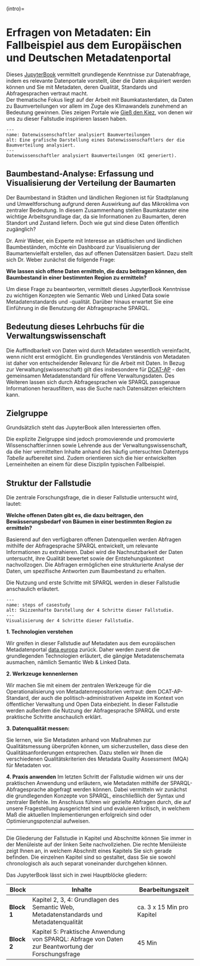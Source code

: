 (intro)=
# Erfragen von Metadaten: Ein Fallbeispiel aus dem Europäischen und Deutschen Metadatenportal

Dieses <a href="https://jupyterbook.org/en/stable/intro.html" class="external-link" target="_blank">JupyterBook</a> vermittelt grundlegende Kenntnisse zur Datenabfrage, indem es relevante Datenportale vorstellt, über die Daten akquiriert werden können und Sie mit Metadaten, deren Qualität, Standards und Abfragesprachen vertraut macht.  
Der thematische Fokus liegt auf der Arbeit mit Baumkatasterdaten, da Daten zu Baumverteilungen vor allem im Zuge des Klimawandels zunehmend an Bedeutung gewinnen. Dies zeigen Portale wie <a href="https://www.giessdenkiez.de/map?treeAgeMax=200&lat=52.461091286002215&lng=13.436155588938107&zoom=17.756600613085226&treeId=00008100%3A000bc7ab" class="external-link" target="_blank">Gieß den Kiez</a>, von denen wir uns zu dieser Fallstudie inspirieren lassen haben.


```{figure} Datenwissenschaftler_analysiert_Baumverteilungen.png
---
name: Datenwissenschaftler analysiert Baumverteilungen
alt: Eine grafische Darstellung eines Datenwissenschaftlers der die Baumverteilung analysiert.
---
Datenwissenschaftler analysiert Baumverteilungen (KI generiert).
```

## Baumbestand-Analyse: Erfassung und Visualisierung der Verteilung der Baumarten

Der Baumbestand in Städten und ländlichen Regionen ist für Stadtplanung und Umweltforschung aufgrund deren Auswirkung auf das Mikroklima von zentraler Bedeutung. In diesem Zusammenhang stellen Baumkataster eine wichtige Arbeitsgrundlage dar, da sie Informationen zu Baumarten, deren Standort und Zustand liefern. Doch wie gut sind diese Daten öffentlich zugänglich?

Dr. Amir Weber, ein Experte mit Interesse an städtischen und ländlichen Baumbeständen, möchte ein Dashboard zur Visualisierung der Baumartenvielfalt erstellen, das auf offenen Datensätzen basiert. Dazu stellt sich Dr. Weber zunächst die folgende Frage:

**Wie lassen sich offene Daten ermitteln, die dazu beitragen können, den Baumbestand in einer bestimmten Region zu ermitteln?**   

Um diese Frage zu beantworten, vermittelt dieses JupyterBook Kenntnisse zu wichtigen Konzepten wie Semantic Web und Linked Data sowie Metadatenstandards und -qualität. Darüber hinaus erwartet Sie eine Einführung in die Benutzung der Abfragesprache SPARQL.  

## Bedeutung dieses Lehrbuchs für die Verwaltungswissenschaft

Die Auffindbarkeit von Daten wird durch Metadaten wesentlich vereinfacht, wenn nicht erst ermöglicht. Ein grundlegendes Verständnis von Metadaten ist daher von entscheidender Relevanz für die Arbeit mit Daten. In Bezug zur Verwaltung(swissenschaft) gilt dies insbesondere für <a href="https://www.dcat-ap.de/" class="external-link" target="_blank">DCAT-AP</a> - den gemeinsamen Metadatenstandard für offene Verwaltungsdaten. Des Weiteren lassen sich durch Abfragesprachen wie SPARQL passgenaue Informationen herausfiltern, was die Suche nach Datensätzen erleichtern kann.

## Zielgruppe

Grundsätzlich steht das JupyterBook allen Interessierten offen.

Die explizite Zielgruppe sind jedoch promovierende und promovierte Wissenschaftler:innen sowie Lehrende aus der Verwaltungswissenschaft, da die hier vermittelten Inhalte anhand des häufig untersuchten Datentyps *Tabelle* aufbereitet sind. Zudem orientieren sich die hier entwickelten Lerneinheiten an einem für diese Disziplin typischen Fallbeispiel.


## Struktur der Fallstudie

Die zentrale Forschungsfrage, die in dieser Fallstudie untersucht wird, lautet: 

**Welche offenen Daten gibt es, die dazu beitragen, den Bewässerungsbedarf von Bäumen in einer bestimmten Region zu ermitteln?**

Basierend auf den verfügbaren offenen Datenquellen werden Abfragen mithilfe der Abfragesprache SPARQL entwickelt, um relevante Informationen zu extrahieren. Dabei wird die Nachnutzbarkeit der Daten untersucht, ihre Qualität bewertet sowie der Entstehungskontext nachvollzogen. Die Abfragen ermöglichen eine strukturierte Analyse der Daten, um spezifische Antworten zum Baumbestand zu erhalten.

Die Nutzung und erste Schritte mit SPARQL werden in dieser Fallstudie anschaulich erläutert.  


```{figure} FS-Schritte.png
---
name: steps of casestudy
alt: Skizzenhafte Darstellung der 4 Schritte dieser Fallstudie.
---
Visualisierung der 4 Schritte dieser Fallstudie.
```


**1. Technologien verstehen** 

Wir greifen in dieser Fallstudie auf Metadaten aus dem europäischen Metadatenportal <a href="https://data.europa.eu/en" class="external-link" target="_blank">data.europa</a> zurück. Daher werden zuerst die grundlegenden Technologien erläutert, die gängige Metadatenschemata ausmachen, nämlich Semantic Web & Linked Data.

**2. Werkzeuge kennenlernen**

Wir machen Sie mit einem der zentralen Werkzeuge für die Operationalisierung von Metadatenrepositorien vertraut: dem DCAT-AP-Standard, der auch die politisch-administrativen Aspekte im Kontext von öffentlicher Verwaltung und Open Data einbezieht. In dieser Fallstudie werden außerdem die Nutzung der Abfragesprache SPARQL und erste praktische Schritte anschaulich erklärt.

**3. Datenqualität messen:** 

Sie lernen, wie Sie Metadaten anhand von Maßnahmen zur Qualitätsmessung überprüfen können, um sicherzustellen, dass diese den Qualitätsanforderungen entsprechen. Dazu stellen wir Ihnen die verschiedenen Qualitätskriterien des Metadata Quality Assessment (MQA) für Metadaten vor.

**4. Praxis anwenden**
Im letzten Schritt der Fallstudie widmen wir uns der praktischen Anwendung und erläutern, wie Metadaten mithilfe der SPARQL-Abfragesprache abgefragt werden können. Dabei vermitteln wir zunächst die grundlegenden Konzepte von SPARQL, einschließlich der Syntax und zentraler Befehle. Im Anschluss führen wir gezielte Abfragen durch, die auf unsere Fragestellung ausgerichtet sind und evaluieren kritisch, in welchem Maß die aktuellen Implementierungen erfolgreich sind oder Optimierungspotenzial aufweisen.  

---
  

Die Gliederung der Fallstudie in Kapitel und Abschnitte können Sie immer in der Menüleiste auf der linken Seite nachvollziehen. Die rechte Menüleiste zeigt Ihnen an, in welchem Abschnitt eines Kapitels Sie sich gerade befinden.
Die einzelnen Kapitel sind so gestaltet, dass Sie sie sowohl chronologisch als auch separat voneinander durchgehen können.

Das JupyterBook lässt sich in zwei Hauptblöcke gliedern:


|       Block              |     Inhalte                                               |    Bearbeitungszeit              |  
|---------------------|----------------------------------------------------|----------------------------------------------------|
| **Block 1**           | Kapitel 2, 3, 4: Grundlagen des Semantic Web, Metadatenstandards und Metadatenqualität | ca. 3 x 15 Min pro Kapitel  |  
| **Block 2**| Kapitel 5: Praktische Anwendung von SPARQL: Abfrage von Daten zur Beantwortung der Forschungsfrage                                                     | 45 Min|

